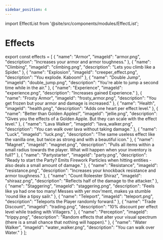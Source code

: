 ```yaml
---
sidebar_position: 4
---
```

import EffectList from '@site/src/components/modules/EffectList';

# Effects

<EffectList modId="vinery" list={effects} />

export const effects = [
{
"name": "Armor",
"imageId": "armor.png",
"description": "Increases your armor and armor toughness."
},
{
"name": "Climbing",
"imageId": "climbing.png",
"description": "Lets you climb like a Spider."
},
{
"name": "Explosion",
"imageId": "creeper_effect.png",
"description": "You explode. Kaboom!"
},
{
"name": "Double Jump",
"imageId": "double_jump.png",
"description": "You're able to jump a second time while in the air."
},
{
"name": "Experience",
"imageId": "experience.png",
"description": "Increases gained Experience."
},
{
"name": "Frosty Armor",
"imageId": "frosty_armor.png",
"description": "You get frozen but your armor and damage is increased."
},
{
"name": "Health",
"imageId": "health.png",
"description": "Adds one heart per effect level."
},
{
"name": "Better than Golden Apples!",
"imageId": "jellie.png",
"description": "Gives you the effects of a Golden Apple. But they can scale with the effect level."
},
{
"name": "Lava Walker",
"imageId": "lava_walker.png",
"description": "You can walk over lava without taking damage."
},
{
"name": "Luck",
"imageId": "luck.png",
"description": "The same useless effect like the vanilla one, but twice as strong and with a beautiful icon."
},
{
"name": "Magnet",
"imageId": "magnet.png",
"description": "Pulls all items within a small radius towards the player. What will happen when your inventory is full?"
},
{
"name": "Partystarter",
"imageId": "party.png",
"description": "Ready to start the Party? Emits Firework Particles when hitting entities - also deals a small amount of damage."
},
{
"name": "Resistance",
"imageId": "resistance.png",
"description": "Increases your knockback resistance and armor toughness."
},
{
"name": "Count Roleester Shiraz",
"imageId": "shiraaz.png",
"description": "Reflects half of the damage to the attacker."
},
{
"name": "Staggering",
"imageId": "staggering.png",
"description": "Feels like ya had one too many! Messes with yer mov'ment, makes ya stumble 'round like a tipsy sailr."
},
{
"name": "Teleport",
"imageId": "teleport.png",
"description": "Teleports the Player randomly forward."
},
{
"name": "Trade Discount",
"imageId": "trading.png",
"description": "10% discount per effect level while trading with Villagers."
},
{
"name": "Perception",
"imageId": "trippy.png",
"description": "Random effects that alter your visual spectrum (there is a small chance that nothing will happen)."
},
{
"name": "Water Walker",
"imageId": "water_walker.png",
"description": "You can walk over Water."
}
];